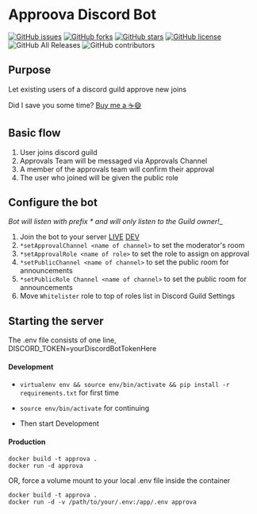 # Approova Discord Bot

[![GitHub issues](https://img.shields.io/github/issues/alex4108/Approova)](https://github.com/alex4108/Approova/issues)
[![GitHub forks](https://img.shields.io/github/forks/alex4108/Approova)](https://github.com/alex4108/Approova/network)
[![GitHub stars](https://img.shields.io/github/stars/alex4108/Approova)](https://github.com/alex4108/Approova/stargazers)
[![GitHub license](https://img.shields.io/github/license/alex4108/Approova)](https://github.com/alex4108/Approova/blob/master/LICENSE)
![GitHub All Releases](https://img.shields.io/github/downloads/alex4108/Approova/total)
![GitHub contributors](https://img.shields.io/github/contributors/alex4108/Approova)

## Purpose

Let existing users of a discord guild approve new joins

Did I save you some time?  [Buy me a :coffee::smile:](https://venmo.com/alex-schittko)

## Basic flow

1. User joins discord guild
1. Approvals Team will be messaged via Approvals Channel
1. A member of the approvals team will confirm their approval
1. The user who joined will be given the public role

## Configure the bot

_Bot will listen with prefix * and will only listen to the Guild owner!__

1. Join the bot to your server [LIVE](https://discord.com/api/oauth2/authorize?client_id=743249218491121695&permissions=268437568&scope=bot) [DEV](https://discord.com/api/oauth2/authorize?client_id=743226142257053787&permissions=268437568&scope=bot)
1. `*setApprovalChannel <name of channel>` to set the moderator's room
1. `*setApprovalRole <name of role>` to set the role to assign on approval
1. `*setPublicChannel <name of channel>` to set the public room for announcements
1. `*setPublicRole Channel <name of channel>` to set the public room for announcements
1. Move `Whitelister` role to top of roles list in Discord Guild Settings

## Starting the server

The .env file consists of one line, DISCORD_TOKEN=yourDiscordBotTokenHere

#### Development

* `virtualenv env && source env/bin/activate && pip install -r requirements.txt` for first time
* `source env/bin/activate` for continuing

* Then start Development

#### Production

```
docker build -t approva . 
docker run -d approva 
```

OR, force a volume mount to your local .env file inside the container

```
docker build -t approva . 
docker run -d -v /path/to/your/.env:/app/.env approva 
```


